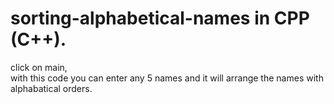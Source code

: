 # sorting-alphabetical-names in CPP (C++).
click on main,   
with this code you can enter any 5 names and it will arrange the names with alphabatical orders.
